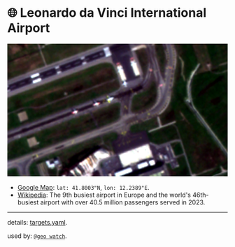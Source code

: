 # 🌐 Leonardo da Vinci International Airport

![image](https://github.com/kamangir/assets/blob/main/blue-geo/Leonardo.png?raw=true)

 - [Google Map](https://maps.app.goo.gl/Zpnj53kVcQQ4fNA17): `lat: 41.8003"N`, `lon: 12.2389"E`.
 - [Wikipedia](https://en.wikipedia.org/wiki/Rome_Fiumicino_Airport): The 9th busiest airport in Europe and the world's 46th-busiest airport with over 40.5 million passengers served in 2023.

---

details: [targets.yaml](../targets.yaml).

used by: [`@geo watch`](../).

